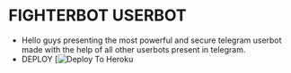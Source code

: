 # FIGHTERBOT USERBOT
* Hello guys presenting the most powerful and secure telegram userbot made with the help of all other userbots present in telegram.
* DEPLOY
[![Deploy To Heroku](https://dashboard.heroku.com/new?template=https%3A%2F%2Fgithub.com%2FComradeDear%2FFIGHTERBOT)
